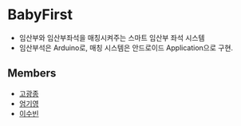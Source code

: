 # BabyFirst
- 임산부와 임산부좌석을 매칭시켜주는 스마트 임산부 좌석 시스템
- 임산부석은 Arduino로, 매칭 시스템은 안드로이드 Application으로 구현.

## Members 
- [고광종]()
- [엄기영]()
- [이수빈]()
